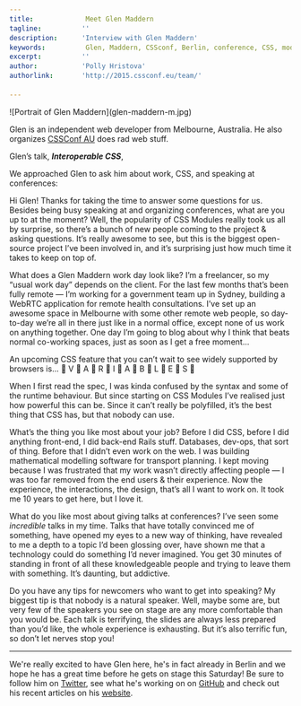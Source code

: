 ```yaml
---
title:             Meet Glen Maddern 
tagline:          ''
description:      'Interview with Glen Maddern'
keywords:          Glen, Maddern, CSSconf, Berlin, conference, CSS, modules
excerpt:          ''
author:           'Polly Hristova'
authorlink:       'http://2015.cssconf.eu/team/'

---
```


<div class="blog-img blog-img--center">
  ![Portrait of Glen Maddern](glen-maddern-m.jpg)
</div>

Glen is an independent web developer from Melbourne, Australia. He also organizes [CSSConf AU](http://2015.cssconf.com.au/) does rad web stuff. 

Glen’s talk, _**Interoperable CSS**_, 

We approached Glen to ask him about work, CSS, and speaking at conferences:

<span class="strong-border">Hi Glen! Thanks for taking the time to answer some questions for us. Besides being busy speaking at and organizing conferences, what are you up to at the moment?</span>
Well, the popularity of CSS Modules really took us all by surprise, so there’s a bunch of new people coming to the project & asking questions. It’s really awesome to see, but this is the biggest open-source project I’ve been involved in, and it’s surprising just how much time it takes to keep on top of.

<span class="strong-border">What does a Glen Maddern work day look like?</span>
I’m a freelancer, so my “usual work day” depends on the client. For the last few months that’s been fully remote — I’m working for a government team up in Sydney, building a WebRTC application for remote health consultations. I’ve set up an awesome space in Melbourne with some other remote web people, so day-to-day we’re all in there just like in a normal office, except none of us work on anything together. One day I’m going to blog about why I think that beats normal co-working spaces, just as soon as I get a free moment...

<span class="strong-border">An upcoming CSS feature that you can’t wait to see widely supported by browsers is...</span>
👏 V 👏 A 👏 R 👏 I 👏 A 👏 B 👏 L 👏 E 👏 S 👏

When I first read the spec, I was kinda confused by the syntax and some of the runtime behaviour. But since starting on CSS Modules I’ve realised just how powerful this can be. Since it can’t really be polyfilled, it’s the best thing that CSS has, but that nobody can use.

<span class="strong-border">What’s the thing you like most about your job?</span>
Before I did CSS, before I did anything front-end, I did back-end Rails stuff. Databases, dev-ops, that sort of thing. Before that I didn’t even work on the web. I was building mathematical modelling software for transport planning. I kept moving because I was frustrated that my work wasn’t directly affecting people — I was too far removed from the end users & their experience. Now the experience, the interactions, the design, that’s all I want to work on. It took me 10 years to get here, but I love it.

<span class="strong-border">What do you like most about giving talks at conferences?</span>
I’ve seen some *incredible* talks in my time. Talks that have totally convinced me of something, have opened my eyes to a new way of thinking, have revealed to me a depth to a topic I’d been glossing over, have shown me that a technology could do something I’d never imagined. You get 30 minutes of standing in front of all these knowledgeable people and trying to leave them with something. It’s daunting, but addictive.

<span class="strong-border">Do you have any tips for newcomers who want to get into speaking?</span>
My biggest tip is that nobody is a natural speaker. Well, maybe some are, but very few of the speakers you see on stage are any more comfortable than you would be. Each talk is terrifying, the slides are always less prepared than you’d like, the whole experience is exhausting. But it’s also terrific fun, so don’t let nerves stop you!
<hr>

We're really excited to have Glen here, he's in fact already in Berlin and we hope he has a great time before he gets on stage this Saturday! Be sure to follow him on [Twitter](https://twitter.com/glenmaddern), see what he's working on on [GitHub](https://github.com/geelen) and check out his recent articles on his [website](http://glenmaddern.com/articles).
